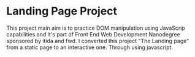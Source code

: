 # Landing Page Project

This project main aim is to practice DOM manipulation using JavaScrip capabilities and it's part of Front End Web Development Nanodegree sponsored by itida and fwd.
I converted this project "The Landing page" from a static page to an interactive one.
Through using javascript.
